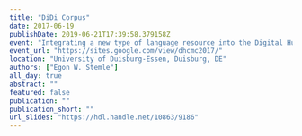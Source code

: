 ```yaml
---
title: "DiDi Corpus"
date: 2017-06-19
publishDate: 2019-06-21T17:39:58.379158Z
event: "Integrating a new type of language resource into the Digital Humanities landscape: French-German colloquium on standards for corpora of computer-mediated communication"
event_url: "https://sites.google.com/view/dhcmc2017/"
location: "University of Duisburg-Essen, Duisburg, DE"
authors: ["Egon W. Stemle"]
all_day: true
abstract: ""
featured: false
publication: ""
publication_short: ""
url_slides: "https://hdl.handle.net/10863/9186"
---
```


